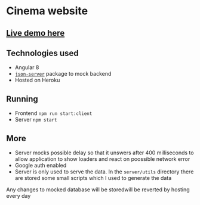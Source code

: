 # Cinema website

## [Live demo here](https://epam-cinema.herokuapp.com/home)

## Technologies used 
- Angular 8
- [`json-server`](https://www.npmjs.com/package/json-server) package to mock backend
- Hosted on Heroku

## Running
- Frontend `npm run start:client`
- Server `npm start`

## More
- Server mocks possible delay so that it unswers after 400 milliseconds 
to allow application to show loaders and react on poossible network error
- Google auth enabled
- Server is only used to serve the data. In the `server/utils` directory there are stored some small scripts 
which I used to generate the data

Any changes to mocked database will be storedwill be reverted by hosting every day
